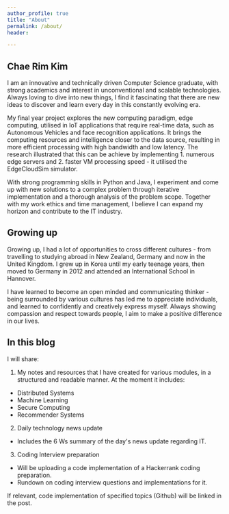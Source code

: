 ```yaml
---
author_profile: true
title: "About"
permalink: /about/
header:

---
```


## Chae Rim Kim
I am an innovative and technically driven Computer Science graduate, with strong academics and interest in unconventional and scalable technologies. Always loving to dive into new things, I find it fascinating that there are new ideas to discover and learn every day in this constantly evolving era.

My final year project explores the new computing paradigm, edge computing, utilised in IoT applications that require real-time data, such as Autonomous Vehicles and face recognition applications. It brings the computing resources and intelligence closer to the data source, resulting in more efficient processing with high bandwidth and low latency. The research illustrated that this can be achieve by implementing 1. numerous edge servers and 2. faster VM processing speed - it utilised the EdgeCloudSim simulator.

With strong programming skills in Python and Java, I experiment and come up with new solutions to a complex problem through iterative implementation and a thorough analysis of the problem scope. Together with my work ethics and time management, I believe I can expand my horizon and contribute to the IT industry.


## Growing up
Growing up, I had a lot of opportunities to cross different cultures - from travelling to studying abroad in New Zealand, Germany and now in the United Kingdom. I grew up in Korea until my early teenage years, then moved to Germany in 2012 and attended an International School in Hannover.

I have learned to become an open minded and communicating thinker - being surrounded by various cultures has led me to appreciate individuals, and learned to confidently and creatively express myself. Always showing compassion and respect towards people, I aim to make a positive difference in our lives.



## In this blog

I will share:
1. My notes and resources that I have created for various modules, in a structured and readable manner. At the moment it includes:
  - Distributed Systems
  - Machine Learning
  - Secure Computing
  - Recommender Systems

2. Daily technology news update
  - Includes the 6 Ws summary of the day's news update regarding IT.

3. Coding Interview preparation
  - Will be uploading a code implementation of a Hackerrank coding preparation.
  - Rundown on coding interview questions and implementations for it.


If relevant, code implementation of specified topics (Github) will be linked in the post.
